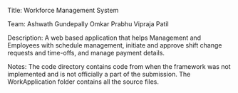 Title: Workforce Management System

Team: Ashwath Gundepally
      Omkar Prabhu
      Vipraja Patil
      
Description: 
A web based application that helps Management and Employees with schedule management, initiate and approve shift change requests and time-offs, and manage payment details. 


Notes:
The code directory contains code from when the framework was not implemented and is not officially a part of the submission.
The WorkApplication folder contains all the source files.

